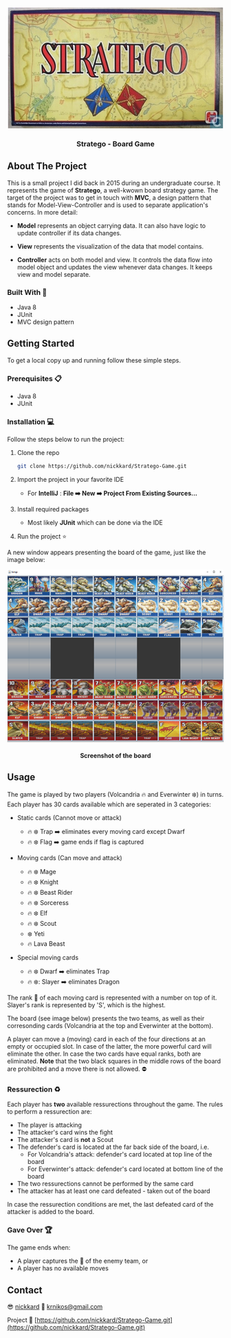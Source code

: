 <div id="top"></div>

<!-- PROJECT LOGO -->
<br />
<div align="center">
  <img src="images/logo.jpg" alt="Logo" width="500" height="280">
  <h3 align="center">Stratego - Board Game</h3>
</div>


<!-- TABLE OF CONTENTS -->
<!-- <details>
  <summary>Table of Contents</summary>
  <ol>
    <li>
      <a href="#about-the-project">About The Project</a>
      <ul>
        <li><a href="#built-with">Built With</a></li>
      </ul>
    </li>
    <li>
      <a href="#getting-started">Getting Started</a>
      <ul>
        <li><a href="#prerequisites">Prerequisites</a></li>
        <li><a href="#installation">Installation</a></li>
      </ul>
    </li>
    <li><a href="#usage">Usage</a></li>
    <li><a href="#contact">Contact</a></li>
    <li><a href="#acknowledgments">Acknowledgments</a></li>
  </ol>
</details> -->


<!-- ABOUT THE PROJECT -->
## About The Project

This is a small project I did back in 2015 during an undergraduate course. It represents the game of <strong>Stratego</strong>, a well-kwown board strategy game.
The target of the project was to get in touch with <strong>MVC</strong>, a design pattern that stands for Model-View-Controller and is used to separate application's concerns. In more detail:

* <strong>Model</strong> represents an object carrying data. It can also have logic to update controller if its data changes.
  
* <strong>View</strong> represents the visualization of the data that model contains.
  
* <strong>Controller</strong> acts on both model and view. It controls the data flow into model object and updates the view whenever data changes. It keeps view and model separate.


### Built With :wrench:

* Java 8
* JUnit
* MVC design pattern

<!-- GETTING STARTED -->
## Getting Started

To get a local copy up and running follow these simple steps.

### Prerequisites :clipboard:

* Java 8
* JUnit

### Installation :computer:

Follow the steps below to run the project:

1. Clone the repo
   ```sh
   git clone https://github.com/nickkard/Stratego-Game.git
   ```
<!--2. Make sure Java is installed on your pc
    * Open terminal an run the command ```java -version``` (for Windows) or ```java --version``` (for Linux)-->
   
2. Import the project in your favorite IDE
    * For <strong>IntelliJ</strong> : <strong>File :arrow_right:  New :arrow_right: Project From Existing Sources... </strong>
  
3. Install required packages
    * Most likely <strong>JUnit</strong> which can be done via the IDE
  
4. Run the project :star:
  
A new window appears presenting the board of the game, just like the image below:
  
<div align="center">
  <img src="images/board.png" alt="Board" width="650" height="400">
  <h4 align="center">Screenshot of the board</h4>
</div>


<!-- USAGE EXAMPLES -->
## Usage

The game is played by two players (Volcandria :fire: and Everwinter :snowflake:) in turns. Each player has 30 cards available which are seperated in 3 categories:
* Static cards (Cannot move or attack)
    * :fire: :snowflake: Trap :arrow_right: eliminates every moving card except Dwarf
    * :fire: :snowflake: Flag :arrow_right: game ends if flag is captured
* Moving cards (Can move and attack)
    * :fire: :snowflake: Mage
    * :fire: :snowflake: Knight
    * :fire: :snowflake: Beast Rider
    * :fire: :snowflake: Sorceress
    * :fire: :snowflake: Elf
    * :fire: :snowflake: Scout
    * :snowflake: Yeti
    * :fire: Lava Beast
    
* Special moving cards
    * :fire: :snowflake: Dwarf :arrow_right: eliminates Trap
    * :fire: :snowflake:: Slayer :arrow_right: eliminates Dragon  

The rank :muscle: of each moving card is represented with a number on top of it. Slayer's rank is represented by 'S', which is the highest.

The board (see image below) presents the two teams, as well as their corresonding cards (Volcandria at the top and Everwinter at the bottom).

A player can move a (moving) card in each of the four directions at an empty or occupied slot. In case of the latter, the more powerful card will eliminate the other. In case the two cards have equal ranks, both are eliminated. <strong>Note</strong> that the two black squares in the middle rows of the board are prohibited and a move there is not allowed. :no_entry: 

### Ressurection :recycle:

Each player has <strong>two</strong> available ressurections throughout the game. The rules to perform a ressurection are:
* The player is attacking
* The attacker's card wins the fight
* The attacker's card is <strong>not</strong> a Scout
* The defender's card is located at the far back side of the board, i.e.
  * For Volcandria's attack: defender's card located at top line of the board
  * For Everwinter's attack: defender's card located at bottom line of the board
* The two ressurections cannot be performed by the same card
* The attacker has at least one card defeated - taken out of the board

In case the ressurection conditions are met, the last defeated card of the attacker is added to the board.

### Gave Over :trophy:

The game ends when:
* A player captures the :triangular_flag_on_post: of the enemy team, or
* A player has no available moves


<!-- CONTACT -->
## Contact

:sunglasses: [nickkard](https://github.com/nickkard) :email: krnikos@gmail.com

Project :link: [https://github.com/nickkard/Stratego-Game.git](https://github.com/nickkard/Stratego-Game.git)



<!-- 
Based on the tamplate: https://github.com/othneildrew/Best-README-Template
GitHub Emoji Cheat Sheet : https://www.webpagefx.com/tools/emoji-cheat-sheet
-->
